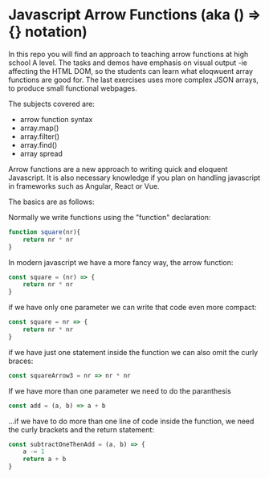 # Javascript Arrow Functions (aka () => {} notation)

In this repo you will find an approach to teaching arrow functions at high school A level. The tasks and demos have emphasis on visual output -ie affecting the HTML DOM, so the students can learn what eloqwuent array functions are good for. The last exercises uses more complex JSON arrays, to produce small functional webpages.  

The subjects covered are:
- arrow function syntax
- array.map()
- array.filter()
- array.find()
- array spread 
 
Arrow functions are a new approach to writing quick and eloquent Javascript. It is also necessary knowledge if you plan on handling javascript in frameworks such as Angular, React or Vue. 

The basics are as follows:

Normally we write functions using the "function" declaration:

```javascript
function square(nr){
    return nr * nr 
}
```

In modern javascript we have a more fancy way, the arrow function:

```javascript
const square = (nr) => {
    return nr * nr 
}
```

if we have only one parameter we can write that code even more compact:

```javascript
const square = nr => {
    return nr * nr
}
````

if we have just one statement inside the function we can also omit the curly braces:

```javascript
const squareArrow3 = nr => nr * nr
```

If we have more than one parameter we need to do the paranthesis

```javascript
const add = (a, b) => a + b
````

...if we have to do more than one line of code inside the function, we need the curly brackets and the return statement:

```javascript
const subtractOneThenAdd = (a, b) => {
    a -= 1
    return a + b
}
```
